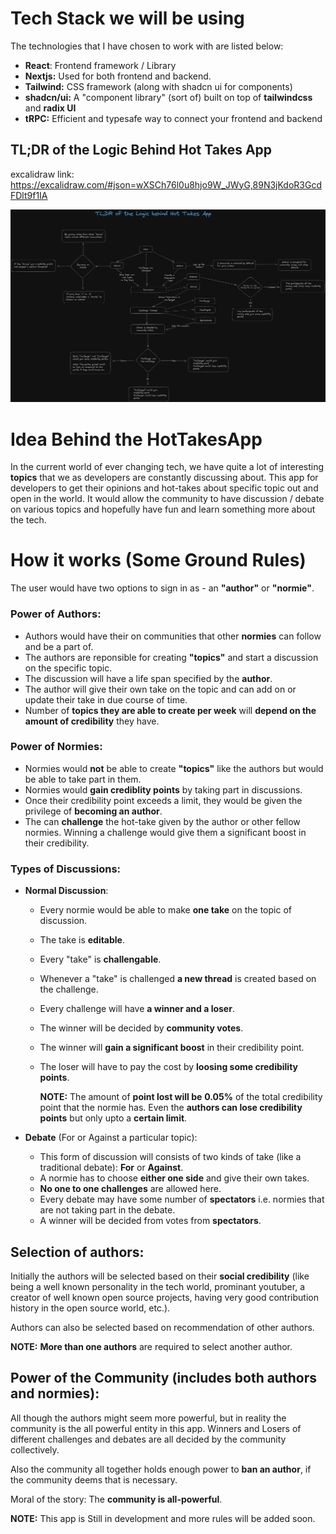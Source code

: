 # Tech Stack we will be using

The technologies that I have chosen to work with are listed below:

- **React**: Frontend framework / Library
- **Nextjs:** Used for both frontend and backend.
- **Tailwind:** CSS framework (along with shadcn ui for components)
- **shadcn/ui:** A "component library" (sort of) built on top of **tailwindcss** and **radix UI**
- **tRPC:** Efficient and typesafe way to connect your frontend and backend

## TL;DR of the Logic Behind Hot Takes App

excalidraw link: https://excalidraw.com/#json=wXSCh76l0u8hjo9W_JWyG,89N3jKdoR3GcdFDlt9f1IA

![TL;DR Logic Behind Hot Takes App](public/TL%3BDR_Logic_Diagram_dark.png)

# Idea Behind the HotTakesApp

In the current world of ever changing tech, we have quite a lot of interesting **topics** that we as developers are constantly discussing about. This app for developers to get their opinions and hot-takes about specific topic out and open in the world. It would allow the community to have discussion / debate on various topics and hopefully have fun and learn something more about the tech.

# How it works (Some Ground Rules)

The user would have two options to sign in as - an **"author"** or **"normie"**.

### **Power of Authors**:

- Authors would have their on communities that other **normies** can follow and be a part of.
- The authors are reponsible for creating **"topics"** and start a discussion on the specific topic.
- The discussion will have a life span specified by the **author**.
- The author will give their own take on the topic and can add on or update their take in due course of time.
- Number of **topics they are able to create per week** will **depend on the amount of credibility** they have.

### **Power of Normies**:

- Normies would **not** be able to create **"topics"** like the authors but would be able to take part in them.
- Normies would **gain crediblity points** by taking part in discussions.
- Once their credibility point exceeds a limit, they would be given the privilege of **becoming an author**.
- The can **challenge** the hot-take given by the author or other fellow normies. Winning a challenge would give them a significant boost in their credibility.

### **Types of Discussions:**

- **Normal Discussion**:

  - Every normie would be able to make **one take** on the topic of discussion.
  - The take is **editable**.
  - Every "take" is **challengable**.
  - Whenever a "take" is challenged **a new thread** is created based on the challenge.
  - Every challenge will have **a winner and a loser**.
  - The winner will be decided by **community votes**.
  - The winner will **gain a significant boost** in their credibility point.
  - The loser will have to pay the cost by **loosing some credibility points**.

    **NOTE:** The amount of **point lost will be** **0.05%** of the total credibility point that the normie has. Even the **authors can lose credibility points** but only upto a **certain limit**.

- **Debate** (For or Against a particular topic):
  - This form of discussion will consists of two kinds of take (like a traditional debate): **For** or **Against**.
  - A normie has to choose **either one side** and give their own takes.
  - **No one to one challenges** are allowed here.
  - Every debate may have some number of **spectators** i.e. normies that are not taking part in the debate.
  - A winner will be decided from votes from **spectators**.

## **Selection of authors:**

Initially the authors will be selected based on their **social credibility** (like being a well known personality in the tech world, prominant youtuber, a creator of well known open source projects, having very good contribution history in the open source world, etc.).

Authors can also be selected based on recommendation of other authors.

**NOTE:** **More than one authors** are required to select another author.

## **Power of the Community** (includes both authors and normies):

All though the authors might seem more powerful, but in reality the community is the all powerful entity in this app. Winners and Losers of different challenges and debates are all decided by the community collectively.

Also the community all together holds enough power to **ban an author**, if the community deems that is necessary.

Moral of the story: The **community is all-powerful**.

**NOTE:** This app is Still in development and more rules will be added soon.
